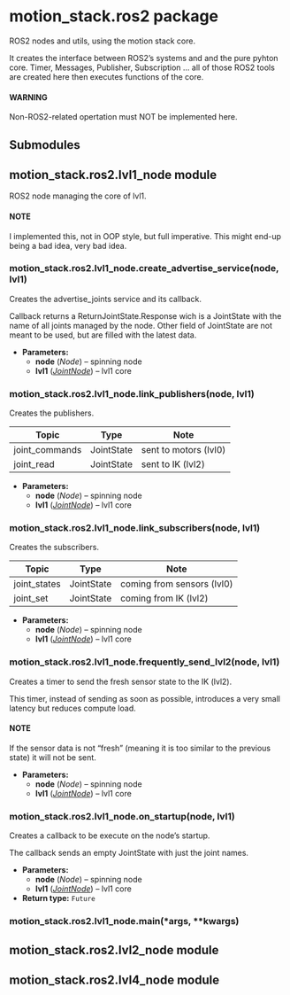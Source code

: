 # motion_stack.ros2 package

ROS2 nodes and utils, using the motion stack core.

It creates the interface between ROS2’s systems and and the pure pyhton core.
Timer, Messages, Publisher, Subscription … all of those ROS2 tools are created here then executes functions of the core.

#### WARNING
Non-ROS2-related opertation must NOT be implemented here.

## Submodules

## motion_stack.ros2.lvl1_node module

ROS2 node managing the core of lvl1.

#### NOTE
I implemented this, not in OOP style, but full imperative. This might end-up being a bad idea, very bad idea.

### motion_stack.ros2.lvl1_node.create_advertise_service(node, lvl1)

Creates the advertise_joints service and its callback.

Callback returns a ReturnJointState.Response wich is a JointState with the name of all joints managed by the node. Other field of JointState are not meant to be used, but are filled with the latest data.

* **Parameters:**
  * **node** (*Node*) – spinning node
  * **lvl1** ([*JointNode*](motion_stack.core.md#motion_stack.core.lvl1_joint.JointNode)) – lvl1 core

### motion_stack.ros2.lvl1_node.link_publishers(node, lvl1)

Creates the publishers.

| Topic          | Type       | Note                  |
|----------------|------------|-----------------------|
| joint_commands | JointState | sent to motors (lvl0) |
| joint_read     | JointState | sent to IK (lvl2)     |
* **Parameters:**
  * **node** (*Node*) – spinning node
  * **lvl1** ([*JointNode*](motion_stack.core.md#motion_stack.core.lvl1_joint.JointNode)) – lvl1 core

### motion_stack.ros2.lvl1_node.link_subscribers(node, lvl1)

Creates the subscribers.

| Topic        | Type       | Note                       |
|--------------|------------|----------------------------|
| joint_states | JointState | coming from sensors (lvl0) |
| joint_set    | JointState | coming from IK (lvl2)      |
* **Parameters:**
  * **node** (*Node*) – spinning node
  * **lvl1** ([*JointNode*](motion_stack.core.md#motion_stack.core.lvl1_joint.JointNode)) – lvl1 core

### motion_stack.ros2.lvl1_node.frequently_send_lvl2(node, lvl1)

Creates a timer to send the fresh sensor state to the IK (lvl2).

This timer, instead of sending as soon as possible, introduces a very small latency but reduces compute load.

#### NOTE
If the sensor data is not “fresh” (meaning it is too similar to the previous state)
it will not be sent.

* **Parameters:**
  * **node** (*Node*) – spinning node
  * **lvl1** ([*JointNode*](motion_stack.core.md#motion_stack.core.lvl1_joint.JointNode)) – lvl1 core

### motion_stack.ros2.lvl1_node.on_startup(node, lvl1)

Creates a callback to be execute on the node’s startup.

The callback sends an empty JointState with just the joint names.

* **Parameters:**
  * **node** (*Node*) – spinning node
  * **lvl1** ([*JointNode*](motion_stack.core.md#motion_stack.core.lvl1_joint.JointNode)) – lvl1 core
* **Return type:**
  `Future`

### motion_stack.ros2.lvl1_node.main(\*args, \*\*kwargs)

## motion_stack.ros2.lvl2_node module

## motion_stack.ros2.lvl4_node module
